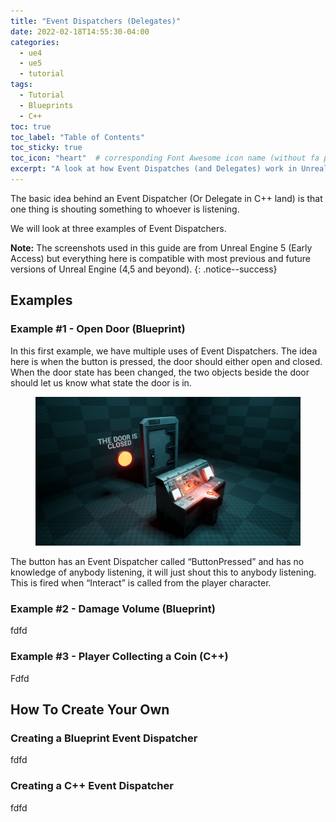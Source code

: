 ```yaml
---
title: "Event Dispatchers (Delegates)"
date: 2022-02-18T14:55:30-04:00
categories:
  - ue4
  - ue5
  - tutorial
tags:
  - Tutorial
  - Blueprints
  - C++
toc: true
toc_label: "Table of Contents"
toc_sticky: true
toc_icon: "heart"  # corresponding Font Awesome icon name (without fa prefix)
excerpt: "A look at how Event Dispatches (and Delegates) work in Unreal Engine and how you can use them to handle communication between multiple actors"
---
```


The basic idea behind an Event Dispatcher (Or Delegate in C++ land) is that one thing is shouting something to whoever is listening. 

We will look at three examples of Event Dispatchers.

**Note:** The screenshots used in this guide are from Unreal Engine 5 (Early Access) but everything here is compatible with most previous and future versions of Unreal Engine (4,5 and beyond).
{: .notice--success}

## Examples
### Example #1 - Open Door (Blueprint)
In this first example, we have multiple uses of Event Dispatchers. The idea here is when the button is pressed, the door should either open and closed. When the door state has been changed, the two objects beside the door should let us know what state the door is in.

<figure class="half">
    <a href="/assets/images/tutorials/eventDispatcher/ed_001.jpg" alt="Screenshot of Example 01"><img src="/assets/images/tutorials/eventDispatcher/ed_001.jpg" alt="Screenshot of Example 01"></a>
</figure>


The button has an Event Dispatcher called “ButtonPressed” and has no knowledge of anybody listening, it will just shout this to anybody listening. This is fired when “Interact” is called from the player character.

### Example #2 - Damage Volume (Blueprint)
fdfd
### Example #3 - Player Collecting a Coin (C++)
Fdfd

## How To Create Your Own
### Creating a Blueprint Event Dispatcher
fdfd

### Creating a C++ Event Dispatcher
fdfd

